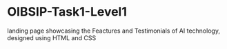 # OIBSIP-Task1-Level1
 landing page showcasing the Feactures and Testimonials of AI technology, designed using HTML and CSS
